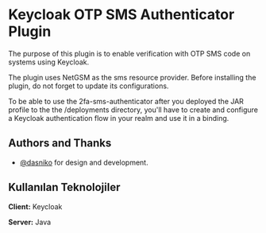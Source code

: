 
# Keycloak OTP SMS Authenticator Plugin

The purpose of this plugin is to enable verification with OTP SMS code on systems using Keycloak.

The plugin uses NetGSM as the sms resource provider. Before installing the plugin, do not forget to update its configurations.

To be able to use the 2fa-sms-authenticator after you deployed the JAR profile to the the /deployments directory, you'll have to create and configure a Keycloak authentication flow in your realm and use it in a binding.



## Authors and Thanks

- [@dasniko](https://github.com/dasniko) for design and development.

  
## Kullanılan Teknolojiler

**Client:** Keycloak

**Server:** Java

  
